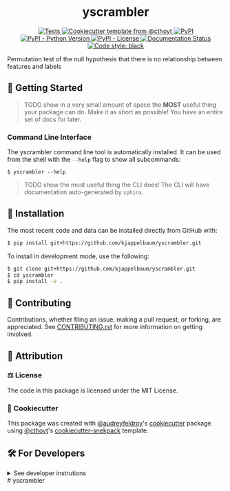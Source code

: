 <!--
<p align="center">
  <img src="https://github.com/kjappelbaum/yscrambler/raw/main/docs/source/logo.png" height="150">
</p>
-->

<h1 align="center">
  yscrambler
</h1>

<p align="center">
    <a href="https://github.com/kjappelbaum/yscrambler/actions?query=workflow%3ATests">
        <img alt="Tests" src="https://github.com/kjappelbaum/yscrambler/workflows/Tests/badge.svg" />
    </a>
    <a href="https://github.com/cthoyt/cookiecutter-python-package">
        <img alt="Cookiecutter template from @cthoyt" src="https://img.shields.io/badge/Cookiecutter-python--package-yellow" /> 
    </a>
    <a href="https://pypi.org/project/yscrambler">
        <img alt="PyPI" src="https://img.shields.io/pypi/v/yscrambler" />
    </a>
    <a href="https://pypi.org/project/yscrambler">
        <img alt="PyPI - Python Version" src="https://img.shields.io/pypi/pyversions/yscrambler" />
    </a>
    <a href="https://github.com/kjappelbaum/yscrambler/blob/main/LICENSE">
        <img alt="PyPI - License" src="https://img.shields.io/pypi/l/yscrambler" />
    </a>
    <a href='https://yscrambler.readthedocs.io/en/latest/?badge=latest'>
        <img src='https://readthedocs.org/projects/yscrambler/badge/?version=latest' alt='Documentation Status' />
    </a>
    <a href='https://github.com/psf/black'>
        <img src='https://img.shields.io/badge/code%20style-black-000000.svg' alt='Code style: black' />
    </a>
</p>

Permutation test of the null hypothesis that there is no relationship between features and labels

## 💪 Getting Started

> TODO show in a very small amount of space the **MOST** useful thing your package can do.
Make it as short as possible! You have an entire set of docs for later.

### Command Line Interface

The yscrambler command line tool is automatically installed. It can
be used from the shell with the `--help` flag to show all subcommands:

```shell
$ yscrambler --help
```

> TODO show the most useful thing the CLI does! The CLI will have documentation auto-generated
by `sphinx`.

## 🚀 Installation

<!-- Uncomment this section after your first ``tox -e finish``
The most recent release can be installed from
[PyPI](https://pypi.org/project/yscrambler/) with:

```bash
$ pip install yscrambler
```
-->

The most recent code and data can be installed directly from GitHub with:

```bash
$ pip install git+https://github.com/kjappelbaum/yscrambler.git
```

To install in development mode, use the following:

```bash
$ git clone git+https://github.com/kjappelbaum/yscrambler.git
$ cd yscrambler
$ pip install -e .
```

## 👐 Contributing

Contributions, whether filing an issue, making a pull request, or forking, are appreciated. See
[CONTRIBUTING.rst](https://github.com/kjappelbaum/yscrambler/blob/master/CONTRIBUTING.rst) for more information on getting involved.

## 👋 Attribution

### ⚖️ License

The code in this package is licensed under the MIT License.

<!--
### 📖 Citation

Citation goes here!
-->

<!--
### 🎁 Support

This project has been supported by the following organizations (in alphabetical order):

- [Harvard Program in Therapeutic Science - Laboratory of Systems Pharmacology](https://hits.harvard.edu/the-program/laboratory-of-systems-pharmacology/)

-->

<!--
### 💰 Funding

This project has been supported by the following grants:

| Funding Body                                             | Program                                                                                                                       | Grant           |
|----------------------------------------------------------|-------------------------------------------------------------------------------------------------------------------------------|-----------------|
| DARPA                                                    | [Automating Scientific Knowledge Extraction (ASKE)](https://www.darpa.mil/program/automating-scientific-knowledge-extraction) | HR00111990009   |
-->

### 🍪 Cookiecutter

This package was created with [@audreyfeldroy](https://github.com/audreyfeldroy)'s
[cookiecutter](https://github.com/cookiecutter/cookiecutter) package using [@cthoyt](https://github.com/cthoyt)'s
[cookiecutter-snekpack](https://github.com/cthoyt/cookiecutter-snekpack) template.

## 🛠️ For Developers

<details>
  <summary>See developer instrutions</summary>

  
The final section of the README is for if you want to get involved by making a code contribution.

### ❓ Testing

After cloning the repository and installing `tox` with `pip install tox`, the unit tests in the `tests/` folder can be
run reproducibly with:

```shell
$ tox
```

Additionally, these tests are automatically re-run with each commit in a [GitHub Action](https://github.com/kjappelbaum/yscrambler/actions?query=workflow%3ATests).

### 📦 Making a Release

After installing the package in development mode and installing
`tox` with `pip install tox`, the commands for making a new release are contained within the `finish` environment
in `tox.ini`. Run the following from the shell:

```shell
$ tox -e finish
```

This script does the following:

1. Uses BumpVersion to switch the version number in the `setup.cfg` and
   `src/yscrambler/version.py` to not have the `-dev` suffix
2. Packages the code in both a tar archive and a wheel
3. Uploads to PyPI using `twine`. Be sure to have a `.pypirc` file configured to avoid the need for manual input at this
   step
4. Push to GitHub. You'll need to make a release going with the commit where the version was bumped.
5. Bump the version to the next patch. If you made big changes and want to bump the version by minor, you can
   use `tox -e bumpversion minor` after.
</details>
# yscrambler
